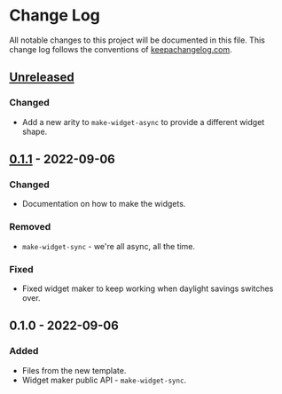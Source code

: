 # Change Log
All notable changes to this project will be documented in this file. This change log follows the conventions of [keepachangelog.com](http://keepachangelog.com/).

## [Unreleased]
### Changed
- Add a new arity to `make-widget-async` to provide a different widget shape.

## [0.1.1] - 2022-09-06
### Changed
- Documentation on how to make the widgets.

### Removed
- `make-widget-sync` - we're all async, all the time.

### Fixed
- Fixed widget maker to keep working when daylight savings switches over.

## 0.1.0 - 2022-09-06
### Added
- Files from the new template.
- Widget maker public API - `make-widget-sync`.

[Unreleased]: https://sourcehost.site/your-name/lambdaconnect-sync/compare/0.1.1...HEAD
[0.1.1]: https://sourcehost.site/your-name/lambdaconnect-sync/compare/0.1.0...0.1.1
